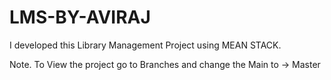 # LMS-BY-AVIRAJ
I developed this Library Management Project using MEAN STACK.

Note. 
To View the project go to Branches and change the Main to -> Master
